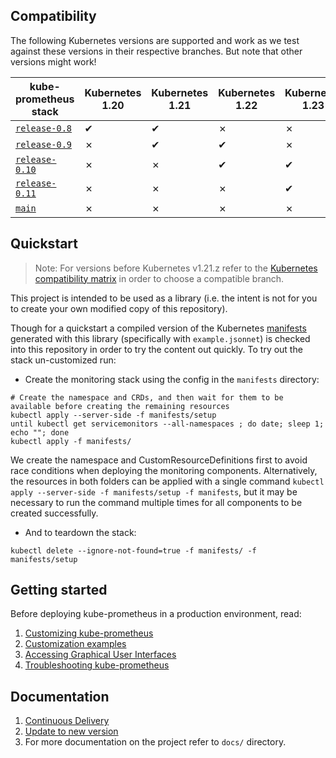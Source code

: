 ## Compatibility

The following Kubernetes versions are supported and work as we test against these versions in their respective branches. But note that other versions might work!

| kube-prometheus stack                                                                      | Kubernetes 1.20 | Kubernetes 1.21 | Kubernetes 1.22 | Kubernetes 1.23 | Kubernetes 1.24 |
|--------------------------------------------------------------------------------------------|-----------------|-----------------|-----------------|-----------------|-----------------|
| [`release-0.8`](https://github.com/prometheus-operator/kube-prometheus/tree/release-0.8)   | ✔               | ✔               | ✗               | ✗               | ✗               |
| [`release-0.9`](https://github.com/prometheus-operator/kube-prometheus/tree/release-0.9)   | ✗               | ✔               | ✔               | ✗               | ✗               |
| [`release-0.10`](https://github.com/prometheus-operator/kube-prometheus/tree/release-0.10) | ✗               | ✗               | ✔               | ✔               | ✗               |
| [`release-0.11`](https://github.com/prometheus-operator/kube-prometheus/tree/release-0.11) | ✗               | ✗               | ✗               | ✔               | ✔               |
| [`main`](https://github.com/prometheus-operator/kube-prometheus/tree/main)                 | ✗               | ✗               | ✗               | ✗               | ✔               |

## Quickstart

> Note: For versions before Kubernetes v1.21.z refer to the [Kubernetes compatibility matrix](#compatibility) in order to choose a compatible branch.

This project is intended to be used as a library (i.e. the intent is not for you to create your own modified copy of this repository).

Though for a quickstart a compiled version of the Kubernetes [manifests](manifests) generated with this library (specifically with `example.jsonnet`) is checked into this repository in order to try the content out quickly. To try out the stack un-customized run:
* Create the monitoring stack using the config in the `manifests` directory:

```shell
# Create the namespace and CRDs, and then wait for them to be available before creating the remaining resources
kubectl apply --server-side -f manifests/setup
until kubectl get servicemonitors --all-namespaces ; do date; sleep 1; echo ""; done
kubectl apply -f manifests/
```

We create the namespace and CustomResourceDefinitions first to avoid race conditions when deploying the monitoring components.
Alternatively, the resources in both folders can be applied with a single command
`kubectl apply --server-side -f manifests/setup -f manifests`, but it may be necessary to run the command multiple times for all components to
be created successfully.

* And to teardown the stack:

```shell
kubectl delete --ignore-not-found=true -f manifests/ -f manifests/setup
```

## Getting started

Before deploying kube-prometheus in a production environment, read:

1. [Customizing kube-prometheus](docs/customizing.md)
2. [Customization examples](docs/customizations)
3. [Accessing Graphical User Interfaces](docs/access-ui.md)
4. [Troubleshooting kube-prometheus](docs/troubleshooting.md)

## Documentation

1. [Continuous Delivery](examples/continuous-delivery)
2. [Update to new version](docs/update.md)
3. For more documentation on the project refer to `docs/` directory.

